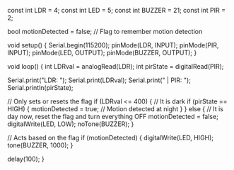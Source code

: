 
const int LDR = 4;
const int LED = 5;
const int BUZZER = 21;
const int PIR = 2;

bool motionDetected = false;  // Flag to remember motion detection

void setup() {
  Serial.begin(115200);
  pinMode(LDR, INPUT);
  pinMode(PIR, INPUT);
  pinMode(LED, OUTPUT);
  pinMode(BUZZER, OUTPUT);
}

void loop() {
  int LDRval = analogRead(LDR);
  int pirState = digitalRead(PIR);

  Serial.print("LDR: ");
  Serial.print(LDRval);
  Serial.print(" | PIR: ");
  Serial.println(pirState);

  // Only sets or resets the flag
  if (LDRval <= 400) {  // It is dark
    if (pirState == HIGH) {
      motionDetected = true;  // Motion detected at night
    }
  } else {
    // It is day now, reset the flag and turn everything OFF
    motionDetected = false;
    digitalWrite(LED, LOW);
    noTone(BUZZER);
  }

  // Acts based on the flag
  if (motionDetected) {
    digitalWrite(LED, HIGH);
    tone(BUZZER, 1000);
  }

  delay(100);
}